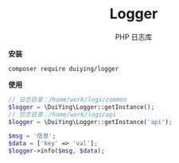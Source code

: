 <h1 align="center">
    Logger
</h1>

<p align="center">PHP 日志库</p>  

**安装**  

```shell
composer require duiying/logger
```

**使用**  

```php
// 日志目录：/home/work/logs/common
$logger = \DuiYing\Logger::getInstance();
// 日志目录：/home/work/logs/api
$logger = \DuiYing\Logger::getInstance('api');

$msg = '信息';
$data = ['key' => 'val'];
$logger->info($msg, $data);
```

